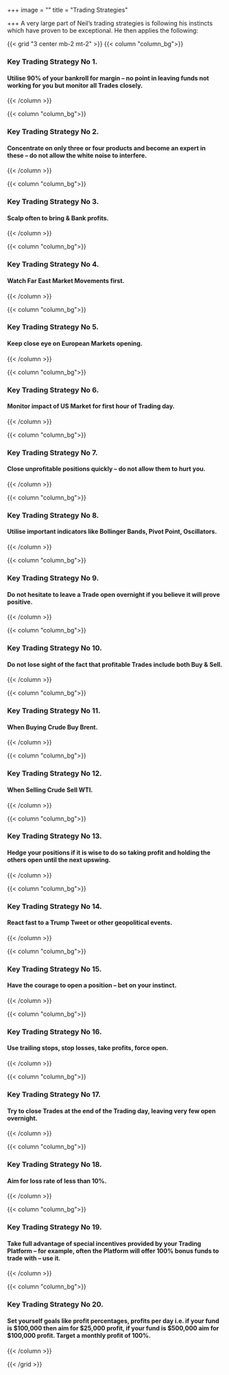 +++
image = ""
title = "Trading Strategies"

+++
A very large part of Neil’s trading strategies is following his instincts which have proven to be exceptional. He then applies the following:

{{< grid "3 center mb-2 mt-2" >}} {{< column "column_bg">}}

### Key Trading Strategy No 1.

#### Utilise 90% of your bankroll for margin – no point in leaving funds not working for you but monitor all Trades closely.

{{< /column >}}

{{< column "column_bg">}}

### Key Trading Strategy No 2.

#### Concentrate on only three or four products and become an expert in these – do not allow the white noise to interfere.

{{< /column >}}

{{< column "column_bg">}}

### Key Trading Strategy No 3.

#### Scalp often to bring & Bank profits.

{{< /column >}}

{{< column "column_bg">}}

### Key Trading Strategy No 4.

#### Watch Far East Market Movements first.

{{< /column >}}

{{< column "column_bg">}}

### Key Trading Strategy No 5.

#### Keep close eye on European Markets opening.

{{< /column >}}

{{< column "column_bg">}}

### Key Trading Strategy No 6.

#### Monitor impact of US Market for first hour of Trading day.

{{< /column >}}

{{< column "column_bg">}}

### Key Trading Strategy No 7.

#### Close unprofitable positions quickly – do not allow them to hurt you.

{{< /column >}}

{{< column "column_bg">}}

### Key Trading Strategy No 8.

#### Utilise important indicators like Bollinger Bands, Pivot Point, Oscillators.

{{< /column >}}

{{< column "column_bg">}}

### Key Trading Strategy No 9.

#### Do not hesitate to leave a Trade open overnight if you believe it will prove positive.

{{< /column >}}

{{< column "column_bg">}}

### Key Trading Strategy No 10.

#### Do not lose sight of the fact that profitable Trades include both Buy & Sell.

{{< /column >}}

{{< column "column_bg">}}

### Key Trading Strategy No 11.

#### When Buying Crude Buy Brent.

{{< /column >}}

{{< column "column_bg">}}

### Key Trading Strategy No 12.

#### When Selling Crude Sell WTI.

{{< /column >}}

{{< column "column_bg">}}

### Key Trading Strategy No 13.

#### Hedge your positions if it is wise to do so taking profit and holding the others open until the next upswing.

{{< /column >}}

{{< column "column_bg">}}

### Key Trading Strategy No 14.

#### React fast to a Trump Tweet or other geopolitical events.

{{< /column >}}

{{< column "column_bg">}}

### Key Trading Strategy No 15.

#### Have the courage to open a position – bet on your instinct.

{{< /column >}}

{{< column "column_bg">}}

### Key Trading Strategy No 16.

#### Use trailing stops, stop losses, take profits, force open.

{{< /column >}}

{{< column "column_bg">}}

### Key Trading Strategy No 17.

#### Try to close Trades at the end of the Trading day, leaving very few open overnight.

{{< /column >}}

{{< column "column_bg">}}

### Key Trading Strategy No 18.

#### Aim for loss rate of less than 10%.

{{< /column >}}

{{< column "column_bg">}}

### Key Trading Strategy No 19.

#### Take full advantage of special incentives provided by your Trading Platform – for example, often the Platform will offer 100% bonus funds to trade with – use it.

{{< /column >}}

{{< column "column_bg">}}

### Key Trading Strategy No 20.

#### Set yourself goals like profit percentages, profits per day i.e. if your fund is $100,000 then aim for $25,000 profit, if your fund is $500,000 aim for $100,000 profit. Target a monthly profit of 100%.

{{< /column >}}

{{< /grid >}}